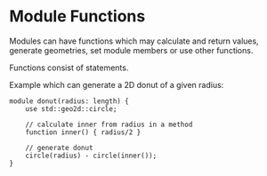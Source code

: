 # Module Functions

Modules can have functions which may calculate and return values, generate geometries, set module members or use other functions.

Functions consist of statements.

Example which can generate a 2D donut of a given radius:

```µcad,donut
module donut(radius: length) {
    use std::geo2d::circle;

    // calculate inner from radius in a method
    function inner() { radius/2 }

    // generate donut
    circle(radius) - circle(inner());
}
```
